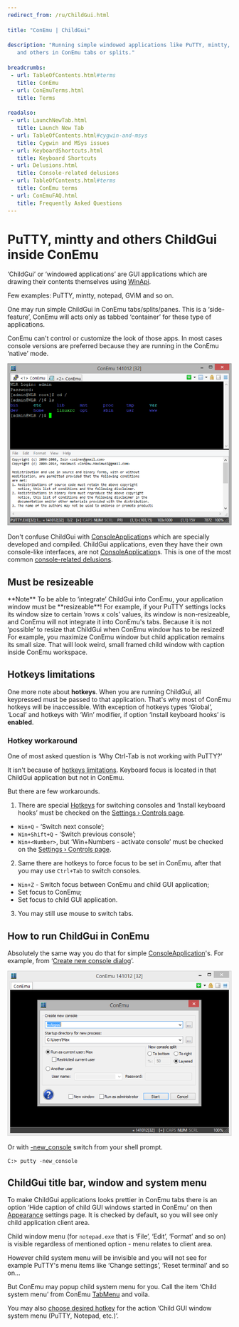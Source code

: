 ```yaml
---
redirect_from: /ru/ChildGui.html

title: "ConEmu | ChildGui"

description: "Running simple windowed applications like PuTTY, mintty, notepad
   and others in ConEmu tabs or splits."

breadcrumbs:
 - url: TableOfContents.html#terms
   title: ConEmu
 - url: ConEmuTerms.html
   title: Terms

readalso:
 - url: LaunchNewTab.html
   title: Launch New Tab
 - url: TableOfContents.html#cygwin-and-msys
   title: Cygwin and MSys issues
 - url: KeyboardShortcuts.html
   title: Keyboard Shortcuts
 - url: Delusions.html
   title: Console-related delusions
 - url: TableOfContents.html#terms
   title: ConEmu terms
 - url: ConEmuFAQ.html
   title: Frequently Asked Questions
---
```


# PuTTY, mintty and others ChildGui inside ConEmu

‘ChildGui’ or ‘windowed applications’ are GUI applications
which are drawing their contents themselves using [WinApi](WinApi.html).

Few examples: PuTTY, mintty, notepad, GViM and so on.

One may run simple ChildGui in ConEmu tabs/splits/panes.
This is a ‘side-feature’, ConEmu will acts only as tabbed ‘container’
for these type of applications.

ConEmu can't control or customize the look of those apps.
In most cases console versions are preferred
because they are running in the ConEmu ‘native’ mode.

![PuTTY and Notepad in ConEmu](/img/ConEmuChildGui.png "ConEmu with two ChildGui started in splits")

Don't confuse ChildGui with [ConsoleApplication](ConsoleApplication.html)s
which are specially developed and compiled.
ChildGui applications, even they have their own console-like interfaces,
are not [ConsoleApplication](ConsoleApplication.html)s.
This is one of the most common [console-related delusions](Delusions.html).



<h2 id="limitations"> Must be resizeable </h2>
**Note** To be able to ‘integrate’ ChildGui into ConEmu, your application window must be **resizeable**!
For example, if your PuTTY settings locks its window size to certain ‘rows x cols’ values,
its window is non-resizeable, and ConEmu will not integrate it into ConEmu's tabs.
Because it is not ‘possible’ to resize that ChildGui when ConEmu window has to be resized!
For example, you maximize ConEmu window but child application remains its small size.
That will look weird, small framed child window with caption inside ConEmu workspace.



<h2 id="limitations"> Hotkeys limitations </h2>

One more note about **hotkeys**. When you are running ChildGui, all keypressed must be passed to that application.
That's why most of ConEmu hotkeys will be inaccessible.
With exception of hotkeys types ‘Global’, ‘Local’ and hotkeys with ‘Win’ modifier,
if option ‘Install keyboard hooks’ is **enabled**. 



<h3 id="hotkey-workaround"> Hotkey workaround </h3>

One of most asked question is ‘Why Ctrl-Tab is not working with PuTTY?’

It isn't because of <a href="#limitations">hotkeys limitations</a>.
Keyboard focus is located in that ChildGui application but not in ConEmu.

But there are few workarounds.

1. There are special [Hotkeys](SettingsHotkeys.html) for switching consoles and
   ‘Install keyboard hooks’ must be checked on the [Settings › Controls page](SettingsControls.html).
  * `Win+Q` - ‘Switch next console’;
  * `Win+Shift+Q` - ‘Switch previous console’;
  * `Win+<Number>`, but ‘Win+Numbers - activate console’ must be checked on the [Settings › Controls page](SettingsControls.html).
2. Same there are hotkeys to force focus to be set in ConEmu, after that you may use `Ctrl+Tab` to switch consoles.
  * `Win+Z` - Switch focus between ConEmu and child GUI application;
  * Set focus to ConEmu;
  * Set focus to child GUI application.
3. You may still use mouse to switch tabs.



<h2 id="run-childgui"> How to run ChildGui in ConEmu </h2>

Absolutely the same way you do that for simple [ConsoleApplication](ConsoleApplication.html)'s.
For example, from ‘[Create new console dialog](LaunchNewTab.html)’.

![Start ChildGui in Tab](/img/ConEmuChildGui2.png "Running ChildGui in ConEmu")

Or with [-new_console](NewConsole.html) switch from your shell prompt.

~~~
C:> putty -new_console
~~~



<h2 id="child-system-menu"> ChildGui title bar, window and system menu </h2>

To make ChildGui applications looks prettier in ConEmu tabs
there is an option ‘Hide caption of child GUI windows started in ConEmu’
on then [Appearance](SettingsAppearance.html) settings page.
It is checked by default, so you will see only child application client area.

Child window menu (for `notepad.exe` that is ‘File’, ‘Edit’, ‘Format’ and so on)
is visible regardless of mentioned option - menu relates to client area.

However child system menu will be invisible and you will not see for example
PuTTY's menu items like ‘Change settings’, ‘Reset terminal’ and so on...

But ConEmu may popup child system menu for you.
Call the item ‘Child system menu’ from ConEmu [TabMenu](TabMenu.html)
and voila.

You may also [choose desired hotkey](SettingsHotkeys.html) for the action
‘Child GUI window system menu (PuTTY, Notepad, etc.)’.
